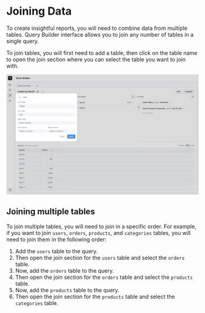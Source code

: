 # Joining Data

To create insightful reports, you will need to combine data from multiple tables. Query Builder interface allows you to join any number of tables in a single query.

To join tables, you will first need to add a table, then click on the table name to open the join section where you can select the table you want to join with.

![Join Tables](./images/join-tables.png)

## Joining multiple tables

To join multiple tables, you will need to join in a specific order. For example, if you want to join `users`, `orders`, `products`, and `categories` tables, you will need to join them in the following order:

1. Add the `users` table to the query.
2. Then open the join section for the `users` table and select the `orders` table.
3. Now, add the `orders` table to the query.
4. Then open the join section for the `orders` table and select the `products` table.
5. Now, add the `products` table to the query.
6. Then open the join section for the `products` table and select the `categories` table.


